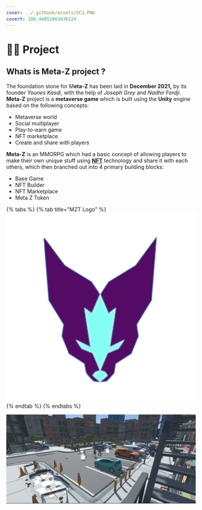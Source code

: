 ```yaml
---
cover: ../.gitbook/assets/SC1.PNG
coverY: 180.44052863436124
---
```


# 👨💼 Project

## Whats is Meta-Z project ?

The foundation stone for M**eta-Z** has been laid in **December 2021,** by its founder _Younes Kasdi_, with the help of _Joseph Grey_ and _Nadhir Ferdji_. **Meta-Z** project is a **metaverse game** which is built using the **Unity** engine based on the following concepts:

* Metaverse world
* Social multiplayer
* Play-to-earn game
* NFT marketplace
* Create and share with players

**Meta-Z** is an MMORPG which had a basic concept of allowing players to make their own unique stuff using [**NFT**](https://en.wikipedia.org/wiki/Non-fungible\_token) technology and share it with each others, which then branched out into 4 primary building blocks:

* Base Game
* NFT Builder
* NFT Marketplace
* Meta Z Token

{% tabs %}
{% tab title="MZT Logo" %}
![MZT logo](../.gitbook/assets/MztLogo.png)
{% endtab %}
{% endtabs %}

![Screenshot from the early game development phase](../.gitbook/assets/SC1.PNG)
